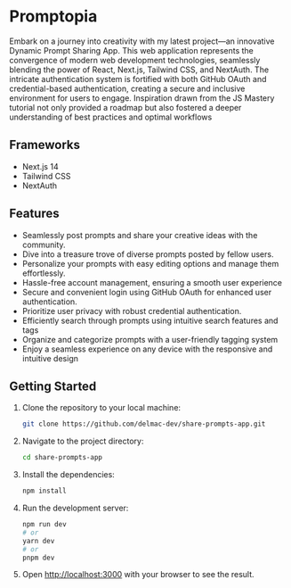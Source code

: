 # Promptopia

Embark on a journey into creativity with my latest project—an innovative Dynamic Prompt Sharing App. This web application represents the convergence of modern web development technologies, seamlessly blending the power of React, Next.js, Tailwind CSS, and NextAuth. The intricate authentication system is fortified with both GitHub OAuth and credential-based authentication, creating a secure and inclusive environment for users to engage. Inspiration drawn from the JS Mastery tutorial not only provided a roadmap but also fostered a deeper understanding of best practices and optimal workflows

## Frameworks

- Next.js 14
- Tailwind CSS
- NextAuth

## Features

- Seamlessly post prompts and share your creative ideas with the community.
- Dive into a treasure trove of diverse prompts posted by fellow users.
- Personalize your prompts with easy editing options and manage them effortlessly.
- Hassle-free account management, ensuring a smooth user experience
- Secure and convenient login using GitHub OAuth for enhanced user authentication.
- Prioritize user privacy with robust credential authentication.
- Efficiently search through prompts using intuitive search features and tags
- Organize and categorize prompts with a user-friendly tagging system
- Enjoy a seamless experience on any device with the responsive and intuitive design

## Getting Started

1. Clone the repository to your local machine:

   ```bash
   git clone https://github.com/delmac-dev/share-prompts-app.git
   ```

2. Navigate to the project directory:

    ```bash
    cd share-prompts-app
    ```
3. Install the dependencies:

    ```bash
    npm install
    ```

4. Run the development server:

    ```bash
    npm run dev
    # or
    yarn dev
    # or
    pnpm dev
    ```

5. Open [http://localhost:3000](http://localhost:3000) with your browser to see the result.
